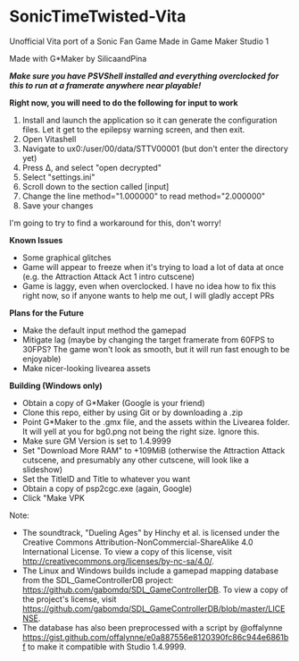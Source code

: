 # SonicTimeTwisted-Vita
Unofficial Vita port of a Sonic Fan Game Made in Game Maker Studio 1

Made with G*Maker by SilicaandPina

***Make sure you have PSVShell installed and everything overclocked for this to run at a framerate anywhere near playable!***

**Right now, you will need to do the following for input to work**
1. Install and launch the application so it can generate the configuration files. Let it get to the epilepsy warning screen, and then exit.
2. Open Vitashell
3. Navigate to ux0:/user/00/data/STTV00001 (but don't enter the directory yet)
4. Press Δ, and select "open decrypted"
5. Select "settings.ini"
6. Scroll down to the section called [input]
7. Change the line method="1.000000" to read method="2.000000"
8. Save your changes

I'm going to try to find a workaround for this, don't worry!

**Known Issues**
- Some graphical glitches
- Game will appear to freeze when it's trying to load a lot of data at once (e.g. the Attraction Attack Act 1 intro cutscene)
- Game is laggy, even when overclocked. I have no idea how to fix this right now, so if anyone wants to help me out, I will gladly accept PRs

**Plans for the Future**
- Make the default input method the gamepad
- Mitigate lag (maybe by changing the target framerate from 60FPS to 30FPS? The game won't look as smooth, but it will run fast enough to be enjoyable)
- Make nicer-looking livearea assets

**Building (Windows only)**
- Obtain a copy of G*Maker (Google is your friend)
- Clone this repo, either by using Git or by downloading a .zip
- Point G*Maker to the .gmx file, and the assets within the Livearea folder. It will yell at you for bg0.png not being the right size. Ignore this.
- Make sure GM Version is set to 1.4.9999
- Set "Download More RAM" to +109MiB (otherwise the Attraction Attack cutscene, and presumably any other cutscene, will look like a slideshow)
- Set the TitleID and Title to whatever you want
- Obtain a copy of psp2cgc.exe (again, Google)
- Click "Make VPK

Note:
 - The soundtrack, "Dueling Ages" by Hinchy et al. is licensed under the Creative Commons Attribution-NonCommercial-ShareAlike 4.0 International License. To view a copy of this license, visit http://creativecommons.org/licenses/by-nc-sa/4.0/.
 - The Linux and Windows builds include a gamepad mapping database from the SDL_GameControllerDB project: https://github.com/gabomdq/SDL_GameControllerDB. To view a copy of the project's license, visit https://github.com/gabomdq/SDL_GameControllerDB/blob/master/LICENSE.
 - The database has also been preprocessed with a script by @offalynne https://gist.github.com/offalynne/e0a887556e8120390fc86c944e6861bf to make it compatible with Studio 1.4.9999.
